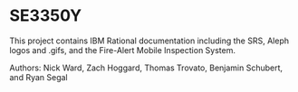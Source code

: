 SE3350Y
=======

This project contains IBM Rational documentation including the SRS, Aleph logos and .gifs, and the Fire-Alert Mobile Inspection System.

Authors:
Nick Ward, Zach Hoggard, Thomas Trovato, Benjamin Schubert, and Ryan Segal 